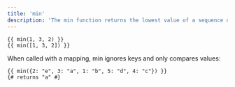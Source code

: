 ```yaml
---
title: 'min'
description: 'The min function returns the lowest value of a sequence or a set of values.'
---
```


```canvas {% process=false %}
{{ min(1, 3, 2) }}
{{ min([1, 3, 2]) }}
```

When called with a mapping, min ignores keys and only compares values:

```canvas {% process=false %}
{{ min({2: "e", 3: "a", 1: "b", 5: "d", 4: "c"}) }}
{# returns "a" #}
```
